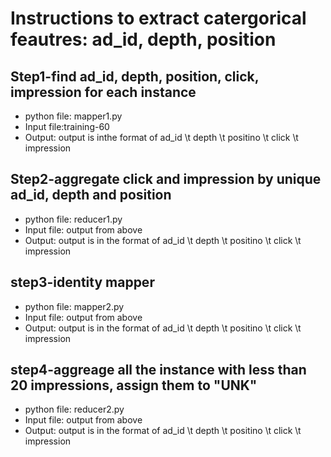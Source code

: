Instructions to extract catergorical feautres: ad_id, depth, position
=========
## Step1-find ad_id, depth, position, click, impression for each instance
* python file: mapper1.py
* Input file:training-60
* Output: output is inthe format of ad_id \t depth \t positino \t click \t impression

## Step2-aggregate click and impression by unique ad_id, depth and position
*  python file: reducer1.py
*  Input file: output from above
*  Output: output is in the format of ad_id \t depth \t positino \t click \t impression

## step3-identity mapper
*  python file: mapper2.py
*  Input file: output from above
*  Output: output is in the format of ad_id \t depth \t positino \t click \t impression

## step4-aggreage all the instance with less than 20 impressions, assign them to "UNK"
*  python file: reducer2.py
*  Input file: output from above
*  Output: output is in the format of ad_id \t depth \t positino \t click \t impression


